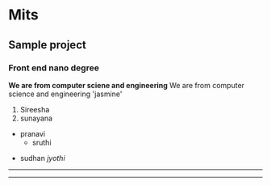 # Mits
## Sample project
### Front end nano degree
**We are from computer sciene and engineering**
We are from computer science and engineering
'jasmine'
1. Sireesha
2. sunayana
  - pranavi
    - sruthi
  + sudhan
  _jyothi_
  __________
  -----------

